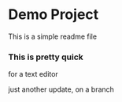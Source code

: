 # Demo Project

This is a simple readme file

### This is pretty quick

for a text editor

just another update, on a branch
